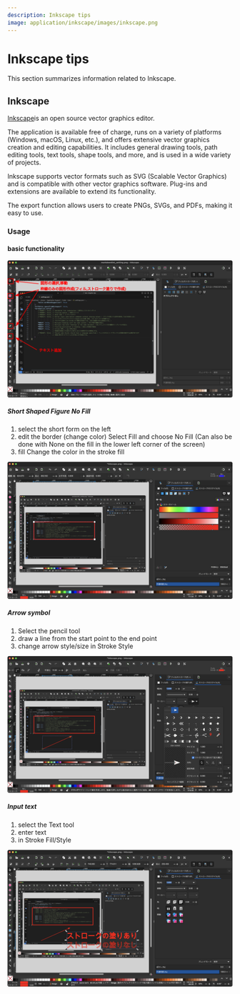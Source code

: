 ```yaml
---
description: Inkscape tips
image: application/inkscape/images/inkscape.png
---
```


# Inkscape tips

This section summarizes information related to Inkscape.

## Inkscape

[Inkscape](https://inkscape.org/ja/)is an open source vector graphics editor.

The application is available free of charge, runs on a variety of platforms (Windows, macOS, Linux, etc.), and offers extensive vector graphics creation and editing capabilities. It includes general drawing tools, path editing tools, text tools, shape tools, and more, and is used in a wide variety of projects.

Inkscape supports vector formats such as SVG (Scalable Vector Graphics) and is compatible with other vector graphics software. Plug-ins and extensions are available to extend its functionality.

The export function allows users to create PNGs, SVGs, and PDFs, making it easy to use.

### Usage

#### basic functionality

![Inkscape_edit1](./images/Inkscape_edit.svg)

##### Short Shaped Figure No Fill

1. select the short form on the left
1. edit the border (change color)
   Select Fill and choose No Fill
   (Can also be done with None on the fill in the lower left corner of the screen)
1. fill
   Change the color in the stroke fill

![Inkscape_edit2](./images/Inkscape_edit_shape.png)

##### Arrow symbol

1. Select the pencil tool
1. draw a line from the start point to the end point
1. change arrow style/size in Stroke Style

![Inkscape_edit3](./images/Inkscape_edit_arrow.png)

##### Input text

1. select the Text tool
1. enter text
1. in Stroke Fill/Style

![Inkscape_edit4](./images/Inkscape_edit_text.png)
